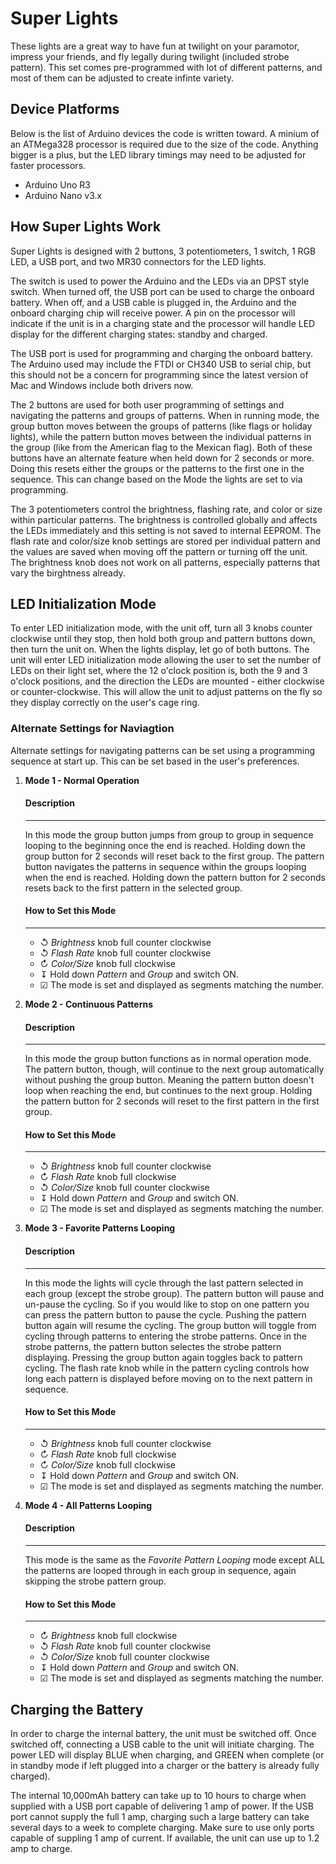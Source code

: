 # Super Lights
These lights are a great way to have fun at twilight on your paramotor, impress your friends, and fly legally during twilight (included strobe pattern). This set comes pre-programmed with lot of different patterns, and most of them can be adjusted to create infinte variety.

## Device Platforms
Below is the list of Arduino devices the code is written toward. A minium of an ATMega328 processor is required due to the size of the code. Anything bigger is a plus, but the LED library timings may need to be adjusted for faster processors.

* Arduino Uno R3
* Arduino Nano v3.x

## How Super Lights Work

Super Lights is designed with 2 buttons, 3 potentiometers, 1 switch, 1 RGB LED, a USB port, and two MR30 connectors for the LED lights. 

The switch is used to power the Arduino and the LEDs via an DPST style switch. When turned off, the USB port can be used to charge the onboard battery. When off, and a USB cable is plugged in, the Arduino and the onboard charging chip will receive power. A pin on the processor will indicate if the unit is in a charging state and the processor will handle LED display for the different charging states: standby and charged.

The USB port is used for programming and charging the onboard battery. The Arduino used may include the FTDI or CH340 USB to serial chip, but this should not be a concern for programming since the latest version of Mac and Windows include both drivers now.

The 2 buttons are used for both user programming of settings and navigating the patterns and groups of patterns. When in running mode, the group button moves between the groups of patterns (like flags or holiday lights), while the pattern button moves between the individual patterns in the group (like from the American flag to the Mexican flag). Both of these buttons have an alternate feature when held down for 2 seconds or more. Doing this resets either the groups or the patterns to the first one in the sequence. This can change based on the Mode the lights are set to via programming.

The 3 potentiometers control the brightness, flashing rate, and color or size within particular patterns. The brightness is controlled globally and affects the LEDs immediately and this setting is not saved to internal EEPROM. The flash rate and color/size knob settings are stored per individual pattern and the values are saved when moving off the pattern or turning off the unit. The brightness knob does not work on all patterns, especially patterns that vary the birghtness already.  

## LED Initialization Mode

To enter LED initialization mode, with the unit off, turn all 3 knobs counter clockwise until they stop, then hold both group and pattern buttons down, then turn the unit on. When the lights display, let go of both buttons. The unit will enter LED initialization mode allowing the user to set the number of LEDs on their light set, where the 12 o'clock position is, both the 9 and 3 o'clock positions, and the direction the LEDs are mounted - either clockwise or counter-clockwise. This will allow the unit to adjust patterns on the fly so they display correctly on the user's cage ring.

### Alternate Settings for Naviagtion

Alternate settings for navigating patterns can be set using a programming sequence at start up. This can be set based in the user's preferences.

1. **Mode 1 - Normal Operation**

    #### Description
    ---
    In this mode the group button jumps from group to group in sequence looping to the beginning once the end is reached. Holding down the group button for 2 seconds will reset back to the first group. The pattern button navigates the patterns in sequence within the groups looping when the end is reached. Holding down the pattern button for 2 seconds resets back to the first pattern in the selected group.

    #### How to Set this Mode
    ---
    - &#x21ba; *Brightness* knob full counter clockwise
    - &#x21ba; *Flash Rate* knob full counter clockwise
    - &#x21bb; *Color/Size* knob full clockwise
    - &#x21a7; Hold down *Pattern* and *Group* and switch ON.
    - &#x2611; The mode is set and displayed as segments matching the number.

1. **Mode 2 - Continuous Patterns**

    #### Description
    ---
    In this mode the group button functions as in normal operation mode. The pattern button, though, will continue to the next group automatically without pushing the group button. Meaning the pattern button doesn't loop when reaching the end, but continues to the next group. Holding the pattern button for 2 seconds will reset to the first pattern in the first group.

    #### How to Set this Mode
    ---
    - &#x21ba; *Brightness* knob full counter clockwise
    - &#x21bb; *Flash Rate* knob full clockwise
    - &#x21ba; *Color/Size* knob full counter clockwise
    - &#x21a7; Hold down *Pattern* and *Group* and switch ON.
    - &#x2611; The mode is set and displayed as segments matching the number.

1. **Mode 3 - Favorite Patterns Looping**

    #### Description
    ---
    In this mode the lights will cycle through the last pattern selected in each group (except the strobe group). The pattern button will pause and un-pause the cycling. So if you would like to stop on one pattern you can press the pattern button to pause the cycle. Pushing the pattern button again will resume the cycling. The group button will toggle from cycling through patterns to entering the strobe patterns. Once in the strobe patterns, the pattern button selectes the strobe pattern displaying. Pressing the group button again toggles back to pattern cycling. The flash rate knob while in the pattern cycling controls how long each pattern is displayed before moving on to the next pattern in sequence.

    #### How to Set this Mode
    ---
    - &#x21ba; *Brightness* knob full counter clockwise
    - &#x21bb; *Flash Rate* knob full clockwise
    - &#x21bb; *Color/Size* knob full clockwise
    - &#x21a7; Hold down *Pattern* and *Group* and switch ON.
    - &#x2611; The mode is set and displayed as segments matching the number.

1. **Mode 4 - All Patterns Looping**

    #### Description
    ---
    This mode is the same as the *Favorite Pattern Looping* mode except ALL the patterns are looped through in each group in sequence, again skipping the strobe pattern group. 

    #### How to Set this Mode
    ---
    - &#x21bb; *Brightness* knob full clockwise
    - &#x21ba; *Flash Rate* knob full counter clockwise
    - &#x21ba; *Color/Size* knob full counter clockwise
    - &#x21a7; Hold down *Pattern* and *Group* and switch ON.
    - &#x2611; The mode is set and displayed as segments matching the number.

## Charging the Battery

In order to charge the internal battery, the unit must be switched off. Once switched off, connecting a USB cable to the unit will initiate charging. The power LED will display BLUE when charging, and GREEN when complete (or in standby mode if left plugged into a charger or the battery is already fully charged).

The internal 10,000mAh battery can take up to 10 hours to charge when supplied with a USB port capable of delivering 1 amp of power. If the USB port cannot supply the full 1 amp, charging such a large battery can take several days to a week to complete charging. Make sure to use only ports capable of suppling 1 amp of current. If available, the unit can use up to 1.2 amp to charge.